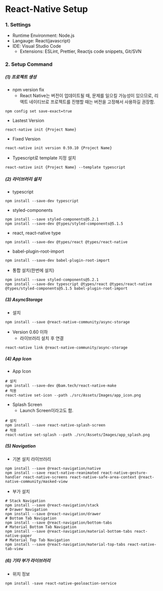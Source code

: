 # React-Native Setup

### 1. Settings

- Runtime Environment: Node.js
- Langauge: React(javascript)
- IDE: Visual Studio Code
  - Extensions: ESLint,  Prettier, Reactjs code snippets, Git/SVN



### 2. Setup Command

##### (1) 프로젝트 생성

* npm version fix
  * React Native는 버전이 업데이트될 때, 문제를 일으킬 가능성이 있으므로, 리액트 네이티브로 프로젝트를 진행할 때는 버전을 고정해서 사용하길 권장함.

```shell
npm config set save-exact=true
```



* Lastest Version

```shell
react-native init {Project Name}
```

* Fixed Version

```shell
react-native init version 0.59.10 {Project Name}
```

* Typescript로 template 지정 설치

```shell
react-native init {Project Name} --template typescript
```



##### (2) 라이브러리 설치

* typescript

```shell
npm install --save-dev typescript
```

* styled-components

```shell
npm install --save styled-components@5.2.1
npm install --save-dev @types/styled-components@5.1.5
```

* react, react-native type

```shell
npm install --save-dev @types/react @types/react-native
```

* babel-plugin-root-import

```shell
npm install --save-dev babel-plugin-root-import
```



* 통합 설치(한번에 설치)

```shell
npm install --save styled-components@5.2.1
npm install --save-dev typescript @types/react @types/react-native @types/styled-components@5.1.5 babel-plugin-root-import
```



##### (3) AsyncStorage

* 설치

```shell
npm install --save @react-native-community/async-storage
```

* Version 0.60 이하
  * 라이브러리 설치 후 연결

```shell
react-native link @react-native-community/async-storage
```



##### (4) App Icon

* App Icon

```shell
# 설치
npm install --save-dev @bam.tech/react-native-make
# 적용
react-native set-icon --path ./src/Assets/Images/app_icon.png
```



* Splash Screen
  * Launch Screen이라고도 함.

```shell
# 설치
npm install --save react-native-splash-screen
# 적용
react-native set-splash --path ./src/Assets/Images/app_splash.png
```



##### (5) Navigation

* 기본 설치 라이브러리

```shell
npm install --save @react-navigation/native
npm install --save react-native-reanimated react-native-gesture-handler react-native-screens react-native-safe-area-context @react-native-community/masked-view
```



* 부가 설치

```shell
# Stack Navigation
npm install --save @react-navigation/stack
# Drawer Navigation
npm install --save @react-navigation/drawer
# Bottom Tab Navigation
npm install --save @react-navigation/bottom-tabs
# Material Bottom Tab Navigation
npm install --save @react-navigation/material-bottom-tabs react-native-paper
# Material Top Tab Navigation
npm install --save @react-navigation/material-top-tabs react-native-tab-view
```



##### (6) 기타 부가 라이브러리

* 위치 정보

```shell
npm install -save react-native-geoloaction-service
```

